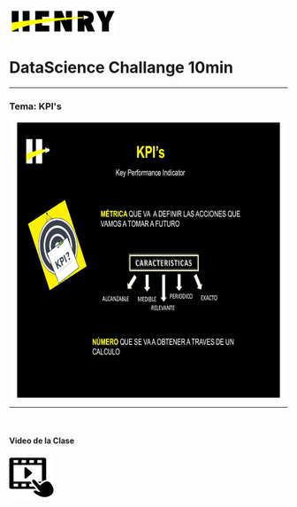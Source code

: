 <p align="left">
  <img height="50" src="./logohenry.jpg" />
</p>

# DataScience Challange 10min

<hr>

<h3> Tema: KPI's </h3>


<p align="center">
  <img height="500" src="./Clase/Slides/Slide02.jpg" />
</p>

<hr>
<br>
<h4> Video de la Clase</h4>

<p margin-left="10">
  <a href="https://vimeo.com/730619141" target="_blank"><img height="80" src="./reproductor-de-video.png"/></a>
</p>
